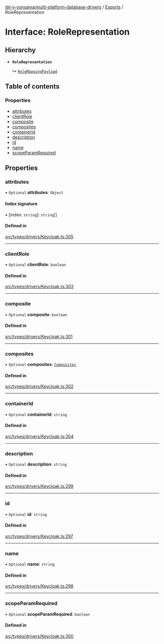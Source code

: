 [@l-v-yonsama/multi-platform-database-drivers](../README.md) / [Exports](../modules.md) / RoleRepresentation

# Interface: RoleRepresentation

## Hierarchy

- **`RoleRepresentation`**

  ↳ [`RoleMappingPayload`](RoleMappingPayload.md)

## Table of contents

### Properties

- [attributes](RoleRepresentation.md#attributes)
- [clientRole](RoleRepresentation.md#clientrole)
- [composite](RoleRepresentation.md#composite)
- [composites](RoleRepresentation.md#composites)
- [containerId](RoleRepresentation.md#containerid)
- [description](RoleRepresentation.md#description)
- [id](RoleRepresentation.md#id)
- [name](RoleRepresentation.md#name)
- [scopeParamRequired](RoleRepresentation.md#scopeparamrequired)

## Properties

### attributes

• `Optional` **attributes**: `Object`

#### Index signature

▪ [index: `string`]: `string`[]

#### Defined in

[src/types/drivers/Keycloak.ts:305](https://github.com/l-v-yonsama/db-drivers/blob/d4478ef/src/types/drivers/Keycloak.ts#L305)

___

### clientRole

• `Optional` **clientRole**: `boolean`

#### Defined in

[src/types/drivers/Keycloak.ts:303](https://github.com/l-v-yonsama/db-drivers/blob/d4478ef/src/types/drivers/Keycloak.ts#L303)

___

### composite

• `Optional` **composite**: `boolean`

#### Defined in

[src/types/drivers/Keycloak.ts:301](https://github.com/l-v-yonsama/db-drivers/blob/d4478ef/src/types/drivers/Keycloak.ts#L301)

___

### composites

• `Optional` **composites**: [`Composites`](Composites.md)

#### Defined in

[src/types/drivers/Keycloak.ts:302](https://github.com/l-v-yonsama/db-drivers/blob/d4478ef/src/types/drivers/Keycloak.ts#L302)

___

### containerId

• `Optional` **containerId**: `string`

#### Defined in

[src/types/drivers/Keycloak.ts:304](https://github.com/l-v-yonsama/db-drivers/blob/d4478ef/src/types/drivers/Keycloak.ts#L304)

___

### description

• `Optional` **description**: `string`

#### Defined in

[src/types/drivers/Keycloak.ts:299](https://github.com/l-v-yonsama/db-drivers/blob/d4478ef/src/types/drivers/Keycloak.ts#L299)

___

### id

• `Optional` **id**: `string`

#### Defined in

[src/types/drivers/Keycloak.ts:297](https://github.com/l-v-yonsama/db-drivers/blob/d4478ef/src/types/drivers/Keycloak.ts#L297)

___

### name

• `Optional` **name**: `string`

#### Defined in

[src/types/drivers/Keycloak.ts:298](https://github.com/l-v-yonsama/db-drivers/blob/d4478ef/src/types/drivers/Keycloak.ts#L298)

___

### scopeParamRequired

• `Optional` **scopeParamRequired**: `boolean`

#### Defined in

[src/types/drivers/Keycloak.ts:300](https://github.com/l-v-yonsama/db-drivers/blob/d4478ef/src/types/drivers/Keycloak.ts#L300)
